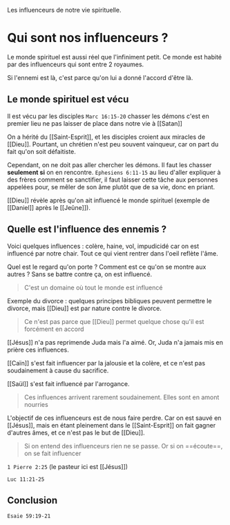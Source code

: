 Les influenceurs de notre vie spirituelle.
# Qui sont nos influenceurs ?
Le monde spirituel est aussi réel que l'infiniment petit. Ce monde est habité par des influenceurs qui sont entre 2 royaumes.

Si l'ennemi est là, c'est parce qu'on lui a donné l'accord d'être là.
## Le monde spirituel est vécu
Il est vécu par les disciples
`Marc 16:15-20` chasser les démons c'est en premier lieu ne pas laisser de place dans notre vie à [[Satan]]

On a hérité du [[Saint-Esprit]], et les disciples croient aux miracles de [[Dieu]]. Pourtant, un chrétien n'est peu souvent vainqueur, car on part du fait qu'on soit défaitiste.

Cependant, on ne doit pas aller chercher les démons. Il faut les chasser **seulement si** on en rencontre.
`Ephesiens 6:11-15` au lieu d'aller expliquer à des frères comment se sanctifier, il faut laisser cette tâche aux personnes appelées pour, se mêler de son âme plutôt que de sa vie, donc en priant.

[[Dieu]] révèle après qu'on ait influencé le monde spirituel (exemple de [[Daniel]] après le [[Jeûne]]).

## Quelle est l'influence des ennemis ?
Voici quelques influences : colère, haine, vol, impudicidé car on est influencé par notre chair.
Tout ce qui vient rentrer dans l'oeil reflète l'âme.

Quel est le regard qu'on porte ? Comment est ce qu'on se montre aux autres ? Sans se battre contre ça, on est influencé.
> C'est un domaine où tout le monde est influencé 

Exemple du divorce : quelques principes bibliques peuvent permettre le divorce, mais [[Dieu]] est par nature contre le divorce.
> Ce n'est pas parce que [[Dieu]] permet quelque chose qu'il est forcément en accord

[[Jésus]] n'a pas reprimende Juda mais l'a aimé. Or, Juda n'a jamais mis en prière ces influences.

[[Caïn]] s'est fait influencer par la jalousie et la colère, et ce n'est pas soudainement à cause du sacrifice.

[[Saül]] s'est fait influencé par l'arrogance.

> Ces influences arrivent rarement soudainement. Elles sont en amont nourries

L'objectif de ces influenceurs est de nous faire perdre. Car on est sauvé en [[Jésus]], mais en étant pleinement dans le [[Saint-Esprit]] on fait gagner d'autres âmes, et ce n'est pas le but de [[Dieu]].

> Si on entend des influenceurs rien ne se passe. Or si on ==écoute==, on se fait influencer

`1 Pierre 2:25` (le pasteur ici est [[Jésus]])

`Luc 11:21-25`

## Conclusion
`Esaie 59:19-21`